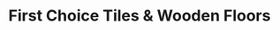 ---
title: "First Choice Tiles & Wooden Floors"
url: /dungarvan/first-choice-tiles-and-wooden-floors/
shop: tiles
---